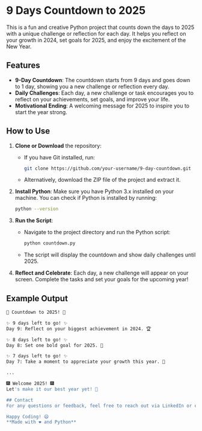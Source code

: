# 9 Days Countdown to 2025

This is a fun and creative Python project that counts down the days to 2025 with a unique challenge or reflection for each day. It helps you reflect on your growth in 2024, set goals for 2025, and enjoy the excitement of the New Year.

## Features

- **9-Day Countdown**: The countdown starts from 9 days and goes down to 1 day, showing you a new challenge or reflection every day.
- **Daily Challenges**: Each day, a new challenge or task encourages you to reflect on your achievements, set goals, and improve your life.
- **Motivational Ending**: A welcoming message for 2025 to inspire you to start the year strong.

## How to Use

1. **Clone or Download** the repository:
    - If you have Git installed, run:
      ```bash
      git clone https://github.com/your-username/9-day-countdown.git
      ```
    - Alternatively, download the ZIP file of the project and extract it.

2. **Install Python**: Make sure you have Python 3.x installed on your machine. You can check if Python is installed by running:
    ```bash
    python --version
    ```

3. **Run the Script**:
    - Navigate to the project directory and run the Python script:
      ```bash
      python countdown.py
      ```
    - The script will display the countdown and show daily challenges until 2025.

4. **Reflect and Celebrate**: Each day, a new challenge will appear on your screen. Complete the tasks and set your goals for the upcoming year!

## Example Output

```bash
🎉 Countdown to 2025! 🎉

✨ 9 days left to go! ✨
Day 9: Reflect on your biggest achievement in 2024. 🏆

✨ 8 days left to go! ✨
Day 8: Set one bold goal for 2025. 🎯

✨ 7 days left to go! ✨
Day 7: Take a moment to appreciate your growth this year. 🌱

...

🎆 Welcome 2025! 🎆
Let's make it our best year yet! 🌟

## Contact
For any questions or feedback, feel free to reach out via LinkedIn or email.

Happy Coding! 😄
**Made with ❤️ and Python**  
